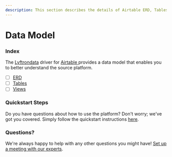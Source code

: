 ```yaml
---
description: This section describes the details of Airtable ERD, Tables, and Views.
---
```


# Data Model

### Index

The  [Lyftrondata](https://www.lyftrondata.com/) driver for [Airtable](https://www.lyftrondata.com/integration/airtable/)[ ](https://www.lyftrondata.com/integration/airtable/)provides a data model that enables you to better understand the source platform.

* [ ] [ERD](../../../business-analytics/airtable/data-model/erd.md)
* [ ] [Tables](../../../business-analytics/airtable/data-model/tables.md)
* [ ] [Views](../../../business-analytics/airtable/data-model/views.md)

### Quickstart Steps

Do you have questions about how to use the platform? Don't worry; we've got you covered. Simply follow the quickstart instructions [here](../../../../quickstart-steps.md).

### Questions? <a href="#questions" id="questions"></a>

We're always happy to help with any other questions you might have! [Set up a meeting with our experts](https://www.lyftrondata.com/book-a-meeting/).

